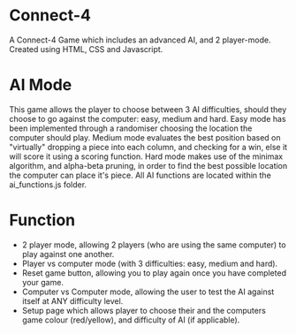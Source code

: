 # Connect-4
A Connect-4 Game which includes an advanced AI, and 2 player-mode. Created using HTML, CSS and Javascript.

# AI Mode
This game allows the player to choose between 3 AI difficulties, should they choose to go against the computer: easy, medium and hard. Easy mode has been implemented through a randomiser choosing the location the computer should play. Medium mode evaluates the best position based on "virtually" dropping a piece into each column, and checking for a win, else it will score it using a scoring function. Hard mode makes use of the minimax algorithm, and alpha-beta pruning, in order to find the best possible location the computer can place it's piece. All AI functions are located within the ai_functions.js folder.

# Function
- 2 player mode, allowing 2 players (who are using the same computer) to play against one another.
- Player vs computer mode (with 3 difficulties: easy, medium and hard).
- Reset game button, allowing you to play again once you have completed your game.
- Computer vs Computer mode, allowing the user to test the AI against itself at ANY difficulty level.
- Setup page which allows player to choose their and the computers game colour (red/yellow), and difficulty of AI (if applicable).




